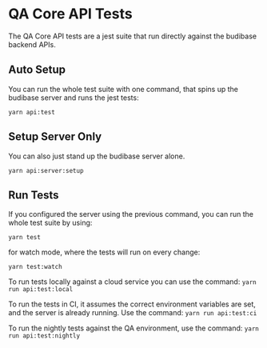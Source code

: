 # QA Core API Tests

The QA Core API tests are a jest suite that run directly against the budibase backend APIs.

## Auto Setup

You can run the whole test suite with one command, that spins up the budibase server and runs the jest tests:

`yarn api:test`

## Setup Server Only

You can also just stand up the budibase server alone.

`yarn api:server:setup`

## Run Tests

If you configured the server using the previous command, you can run the whole test suite by using:

`yarn test`

for watch mode, where the tests will run on every change:

`yarn test:watch`

To run tests locally against a cloud service you can use the command:
`yarn run api:test:local`

To run the tests in CI, it assumes the correct environment variables are set, and the server is already running. Use the command:
`yarn run api:test:ci`

To run the nightly tests against the QA environment, use the command:
`yarn run api:test:nightly`
